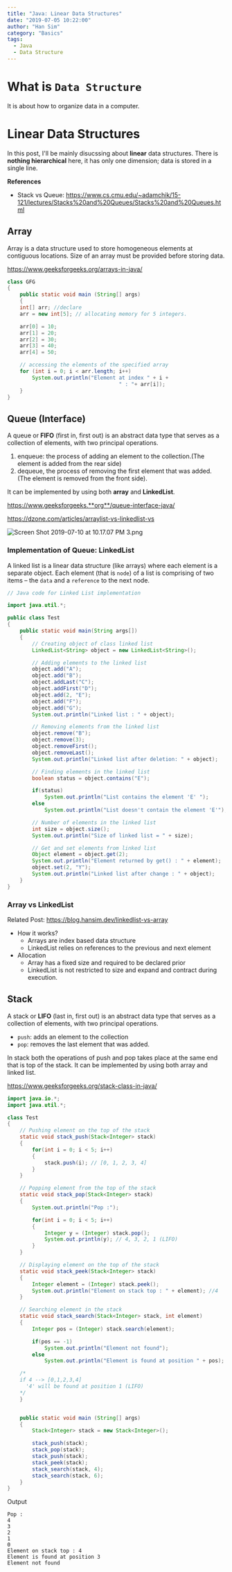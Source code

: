 ```yaml
---
title: "Java: Linear Data Structures"
date: "2019-07-05 10:22:00"
author: "Han Sim"
category: "Basics"
tags:
  - Java
  - Data Structure
---
```


# What is `Data Structure`

It is about how to organize data in a computer.

# Linear Data Structures

In this post, I'll be mainly disucssing about **linear** data structures. There is **nothing hierarchical** here, it has only one dimension; data is stored in a single line.

**References**

- Stack vs Queue: https://www.cs.cmu.edu/~adamchik/15-121/lectures/Stacks%20and%20Queues/Stacks%20and%20Queues.html

## Array

Array is a data structure used to store homogeneous elements at contiguous locations. Size of an array must be provided before storing data.

https://www.geeksforgeeks.org/arrays-in-java/

```Java
class GFG
{
	public static void main (String[] args)
	{
	int[] arr; //declare
	arr = new int[5]; // allocating memory for 5 integers.

	arr[0] = 10;
	arr[1] = 20;
	arr[2] = 30;
	arr[3] = 40;
	arr[4] = 50;

	// accessing the elements of the specified array
	for (int i = 0; i < arr.length; i++)
		System.out.println("Element at index " + i +
									" : "+ arr[i]);
	}
}
```

## Queue (Interface)

A queue or **FIFO** (first in, first out) is an abstract data type that serves as a collection of elements, with two principal operations.

1. enqueue: the process of adding an element to the collection.(The element is added from the rear side)
2. dequeue, the process of removing the first element that was added. (The element is removed from the front side).

It can be implemented by using both **array** and **LinkedList**.

https://www.geeksforgeeks.**org**/queue-interface-java/

https://dzone.com/articles/arraylist-vs-linkedlist-vs

![Screen Shot 2019-07-10 at 10.17.07 PM 3.png](https://i.loli.net/2019/07/11/5d269c35a886054409.png)

### Implementation of Queue: LinkedList

A linked list is a linear data structure (like arrays) where each element is a separate object. Each element (that is `node`) of a list is comprising of two items – the `data` and a `reference` to the next node.

```Java
// Java code for Linked List implementation

import java.util.*;

public class Test
{
	public static void main(String args[])
	{
		// Creating object of class linked list
		LinkedList<String> object = new LinkedList<String>();

		// Adding elements to the linked list
		object.add("A");
		object.add("B");
		object.addLast("C");
		object.addFirst("D");
		object.add(2, "E");
		object.add("F");
		object.add("G");
		System.out.println("Linked list : " + object);

		// Removing elements from the linked list
		object.remove("B");
		object.remove(3);
		object.removeFirst();
		object.removeLast();
		System.out.println("Linked list after deletion: " + object);

		// Finding elements in the linked list
		boolean status = object.contains("E");

		if(status)
			System.out.println("List contains the element 'E' ");
		else
			System.out.println("List doesn't contain the element 'E'");

		// Number of elements in the linked list
		int size = object.size();
		System.out.println("Size of linked list = " + size);

		// Get and set elements from linked list
		Object element = object.get(2);
		System.out.println("Element returned by get() : " + element);
		object.set(2, "Y");
		System.out.println("Linked list after change : " + object);
	}
}
```

### Array vs LinkedList

Related Post: https://blog.hansim.dev/linkedlist-vs-array

- How it works?
  - Arrays are index based data structure
  - LinkedList relies on references to the previous and next element
- Allocation
  - Array has a fixed size and required to be declared prior
  - LinkedList is not restricted to size and expand and contract during execution.

## Stack

A stack or **LIFO** (last in, first out) is an abstract data type that serves as a collection of elements, with two principal operations.

- `push`: adds an element to the collection
- `pop`: removes the last element that was added.

In stack both the operations of push and pop takes place at the same end that is top of the stack. It can be implemented by using both array and linked list.

https://www.geeksforgeeks.org/stack-class-in-java/

```Java
import java.io.*;
import java.util.*;

class Test
{
	// Pushing element on the top of the stack
	static void stack_push(Stack<Integer> stack)
	{
		for(int i = 0; i < 5; i++)
		{
			stack.push(i); // [0, 1, 2, 3, 4]
		}
	}

	// Popping element from the top of the stack
	static void stack_pop(Stack<Integer> stack)
	{
		System.out.println("Pop :");

		for(int i = 0; i < 5; i++)
		{
			Integer y = (Integer) stack.pop();
			System.out.println(y); // 4, 3, 2, 1 (LIFO)
		}
	}

	// Displaying element on the top of the stack
	static void stack_peek(Stack<Integer> stack)
	{
		Integer element = (Integer) stack.peek();
		System.out.println("Element on stack top : " + element); //4
	}

	// Searching element in the stack
	static void stack_search(Stack<Integer> stack, int element)
	{
		Integer pos = (Integer) stack.search(element);

		if(pos == -1)
			System.out.println("Element not found");
		else
			System.out.println("Element is found at position " + pos);

    /*
    if 4 --> [0,1,2,3,4]
      '4' will be found at position 1 (LIFO)
    */
	}


	public static void main (String[] args)
	{
		Stack<Integer> stack = new Stack<Integer>();

		stack_push(stack);
		stack_pop(stack);
		stack_push(stack);
		stack_peek(stack);
		stack_search(stack, 4);
		stack_search(stack, 6);
	}
}
```

Output

```
Pop :
4
3
2
1
0
Element on stack top : 4
Element is found at position 3
Element not found
```
